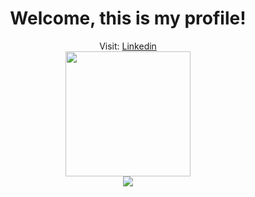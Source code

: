 <div align="center">
 <h1>Welcome, this is my profile!</h1>
 <span font-size="14px">Visit: <a href="https://www.linkedin.com/in/luiz-toquetto/">Linkedin</a></span><br />
 <img height="200px" width="200px" src="http://placekitten.com/g/200/200" />
</div>

<div align="center">
  <img src="https://github-readme-stats.vercel.app/api/top-langs/?username=luiztoquetto&layout=compact&theme=onedark" />
</div>
